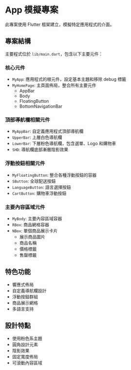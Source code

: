 # App 模擬專案

此專案使用 Flutter 框架建立，模擬特定應用程式的介面。

## 專案結構

主要程式位於 `lib/main.dart`，包含以下主要元件：

### 核心元件
- `MyApp`: 應用程式的根元件，設定基本主題和移除 debug 標籤
- `MyHomePage`: 主頁面佈局，整合所有主要元件
  - AppBar
  - Body
  - FloatingButton
  - BottomNavigationBar

### 頂部導航欄相關元件
- `MyAppBar`: 自定義應用程式頂部導航欄
- `UpperBar`: 上層白色導航欄
- `LowerBar`: 下層粉色導航欄，包含選單、Logo 和購物車
- `SHD`: 導航欄底部漸層陰影效果

### 浮動按鈕相關元件
- `MyFloatingButton`: 整合各種浮動按鈕的容器
- `SButton`: 全球配送按鈕
- `LanguageButton`: 語言選擇按鈕
- `CartButton`: 購物車浮動按鈕

### 主要內容區域元件
- `MyBody`: 主要內容區域容器
- `RBox`: 商品網格容器
- `NBox`: 單個商品展示卡片
  - 展示商品圖片
  - 商品名稱
  - 價格標籤
  - 售罄標籤

## 特色功能
- 響應式佈局
- 自定義導航欄設計
- 浮動按鈕群組
- 商品展示網格
- 多語言支持

## 設計特點
- 使用粉色系主題
- 圓角設計元素
- 陰影效果
- 固定寬度佈局
- 可滾動內容區域

